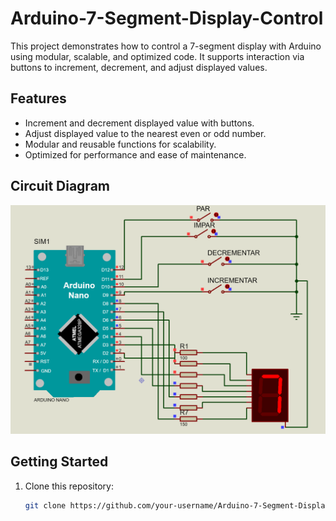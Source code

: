 # Arduino-7-Segment-Display-Control
This project demonstrates how to control a 7-segment display with Arduino using modular, scalable, and optimized code. It supports interaction via buttons to increment, decrement, and adjust displayed values.

## Features

- Increment and decrement displayed value with buttons.
- Adjust displayed value to the nearest even or odd number.
- Modular and reusable functions for scalability.
- Optimized for performance and ease of maintenance.

## Circuit Diagram

![Circuit Diagram](assets/circuit_diagram.png)

## Getting Started

1. Clone this repository:
   ```bash
   git clone https://github.com/your-username/Arduino-7-Segment-Display-Control.git